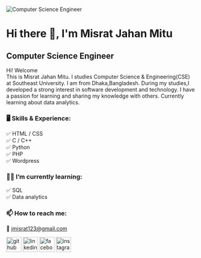 ![Computer Science Engineer](https://media.licdn.com/dms/image/D5616AQHrjsotInnKVg/profile-displaybackgroundimage-shrink_350_1400/0/1714376650378?e=1720051200&v=beta&t=r2k6o8OkSyjnsso1mRq_9JAX2gvhIGO5WYoaQ086p-s)

# Hi there 👋, I'm Misrat Jahan Mitu
## Computer Science Engineer

Hi! Welcome<br>
This is Misrat Jahan Mitu. I studies Computer Science & Engineering(CSE) at Southeast University. I am from Dhaka,Bangladesh. During my studies,I developed a strong interest in software development and technology. I have a passion for learning and sharing my knowledge with others. Currently learning about data analytics. 



### 🖥️ Skills & Experience:
✅ HTML / CSS <br>
✅ C / C++ <br>
✅ Python <br>
✅ PHP <br>
✅ Wordpress

### 👩‍🏫 I’m currently learning:
✅ SQL <br>
✅ Data analytics <br>

### 📫 How to reach me: 
📧 jmisrat123@gmail.com 


[<img src='https://cdn.jsdelivr.net/npm/simple-icons@3.0.1/icons/github.svg' alt='github' height='40'>](https://github.com/https://github.com/misrat-mitu)  [<img src='https://cdn.jsdelivr.net/npm/simple-icons@3.0.1/icons/linkedin.svg' alt='linkedin' height='40'>](https://www.linkedin.com/in/https://www.linkedin.com/in/misrat-jahan-mitu-201528221?utm_source=share&utm_campaign=share_via&utm_content=profile&utm_medium=android_app/)  [<img src='https://cdn.jsdelivr.net/npm/simple-icons@3.0.1/icons/facebook.svg' alt='facebook' height='40'>](https://www.facebook.com/https://www.facebook.com/misrat.mitu.146)  [<img src='https://cdn.jsdelivr.net/npm/simple-icons@3.0.1/icons/instagram.svg' alt='instagram' height='40'>](https://www.instagram.com/https://www.instagram.com/misrat40?igsh=MWxobGZ6bjl6MXBqYw==/)  

